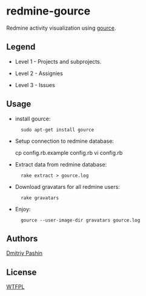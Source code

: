 # redmine-gource

Redmine activity visualization using [gource](http://code.google.com/p/gource/).

## Legend

* Level 1 - Projects and subprojects.

* Level 2 - Assignies

* Level 3 - Issues

## Usage

* install gource:

        sudo apt-get install gource

* Setup connection to redmine database:

    cp config.rb.example config.rb
    vi config.rb

* Extract data from redmine database:

        rake extract > gource.log

* Download gravatars for all redmine users:

        rake gravatars

* Enjoy:

        gource --user-image-dir gravatars gource.log

## Authors

[Dmitriy Pashin](dmitriy.pashin@yandex.ru)

## License

[WTFPL](http://www.wtfpl.net/)
